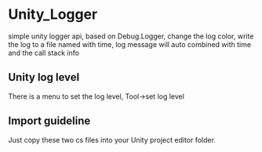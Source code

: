 # Unity_Logger
simple unity logger api, based on Debug.Logger, change the log color, write the log to a file named with time, log message will auto combined with time and the call stack info

## Unity log level
There is a menu to set the log level, Tool->set log level

## Import guideline
Just copy these two cs files into your Unity project editor folder.
